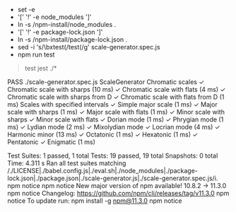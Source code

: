+ set -e
+ '[' '!' -e node_modules ']'
+ ln -s /npm-install/node_modules .
+ '[' '!' -e package-lock.json ']'
+ ln -s /npm-install/package-lock.json .
+ sed -i 's/\bxtest(/test(/g' scale-generator.spec.js
+ npm run test

> test
> jest ./*

PASS ./scale-generator.spec.js
  ScaleGenerator
    Chromatic scales
      ✓ Chromatic scale with sharps (10 ms)
      ✓ Chromatic scale with flats (4 ms)
      ✓ Chromatic scale with sharps from D
      ✓ Chromatic scale with flats from D (1 ms)
    Scales with specified intervals
      ✓ Simple major scale (1 ms)
      ✓ Major scale with sharps (1 ms)
      ✓ Major scale with flats (1 ms)
      ✓ Minor scale with sharps
      ✓ Minor scale with flats
      ✓ Dorian mode (1 ms)
      ✓ Phrygian mode (1 ms)
      ✓ Lydian mode (2 ms)
      ✓ Mixolydian mode
      ✓ Locrian mode (4 ms)
      ✓ Harmonic minor (13 ms)
      ✓ Octatonic (1 ms)
      ✓ Hexatonic (1 ms)
      ✓ Pentatonic
      ✓ Enigmatic (1 ms)

Test Suites: 1 passed, 1 total
Tests:       19 passed, 19 total
Snapshots:   0 total
Time:        4.311 s
Ran all test suites matching /.\/LICENSE|.\/babel.config.js|.\/eval.sh|.\/node_modules|.\/package-lock.json|.\/package.json|.\/scale-generator.js|.\/scale-generator.spec.js/i.
npm notice
npm notice New major version of npm available! 10.8.2 -> 11.3.0
npm notice Changelog: https://github.com/npm/cli/releases/tag/v11.3.0
npm notice To update run: npm install -g npm@11.3.0
npm notice
